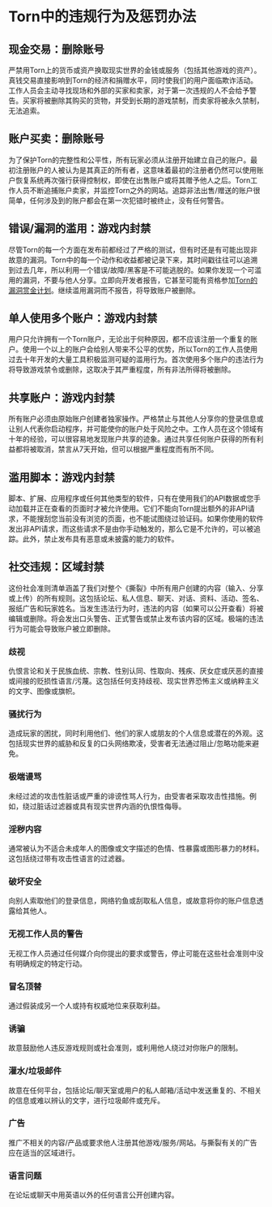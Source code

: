 # Torn中的违规行为及惩罚办法

## 现金交易：删除账号
严禁用Torn上的货币或资产换取现实世界的金钱或服务（包括其他游戏的资产）。真钱交易直接影响到Torn的经济和捐赠水平，同时使我们的用户面临欺诈活动。工作人员会主动寻找现场和外部的买家和卖家，对于第一次违规的人不会给予警告。买家将被删除其购买的货物，并受到长期的游戏禁制，而卖家将被永久禁制，无法追索。

## 账户买卖：删除账号
为了保护Torn的完整性和公平性，所有玩家必须从注册开始建立自己的账户。最初注册账户的人被认为是其真正的所有者，这意味着最初的注册者仍然可以使用账户恢复系统再次强行获得控制权，即使在出售账户或将其赠予他人之后。Torn工作人员不断追捕账户卖家，并监控Torn之外的网站。追踪非法出售/赠送的账户很简单，任何涉及到的账户都会在第一次犯错时被终止，没有任何警告。

## 错误/漏洞的滥用：游戏内封禁
尽管Torn的每一个方面在发布前都经过了严格的测试，但有时还是有可能出现非故意的漏洞。Torn中的每一个动作和收益都被记录下来，其时间戳往往可以追溯到过去几年，所以利用一个错误/故障/黑客是不可能逃脱的。如果你发现一个可滥用的漏洞，不要与他人分享。立即向开发者报告，它甚至可能有资格参加[Torn的漏洞赏金计划](https://www.torn.com/forums.php#/p=threads&f=1&t=16141356)。继续滥用漏洞而不报告，将导致账户被删除。

## 单人使用多个账户：游戏内封禁
用户只允许拥有一个Torn账户，无论出于何种原因，都不应该注册一个重复的账户。使用一个以上的账户会给别人带来不公平的优势，所以Torn的工作人员使用过去十年开发的大量工具积极监测可疑的滥用行为。首次使用多个账户的违法行为将导致游戏禁令或删除，这取决于其严重程度，所有非法所得将被删除。

## 共享账户：游戏内封禁
所有账户必须由原始账户创建者独家操作。严格禁止与其他人分享你的登录信息或让别人代表你启动程序，并可能使你的账户处于风险之中。工作人员在这个领域有十年的经验，可以很容易地发现账户共享的迹象。通过共享任何账户获得的所有利益都将被取消，禁言从7天开始，但可以根据严重程度而有所不同。

## 滥用脚本：游戏内封禁
脚本、扩展、应用程序或任何其他类型的软件，只有在使用我们的API数据或您手动加载并正在查看的页面时才被允许使用。它们不能向Torn提出额外的非API请求，不能搜刮您当前没有浏览的页面，也不能试图绕过验证码。如果你使用的软件发出非API请求，而这些请求不是由你手动触发的，那么它是不允许的，可以被追踪。此外，禁止发布具有恶意或未披露的能力的软件。

## 社交违规：区域封禁
这份社会准则清单涵盖了我们对整个《撕裂》中所有用户创建的内容（输入、分享或上传）的所有规则。这包括论坛、私人信息、聊天、对话、资料、活动、签名、报纸广告和玩家姓名。当发生违法行为时，违法的内容（如果可以公开查看）将被编辑或删除。将会发出口头警告、正式警告或禁止发布该内容的区域。极端的违法行为可能会导致账户被立即删除。

### 歧视
仇恨言论和关于民族血统、宗教、性别认同、性取向、残疾、厌女症或厌恶的直接或间接的贬损性语言/污蔑。这包括任何支持歧视、现实世界恐怖主义或纳粹主义的文字、图像或旗帜。

### 骚扰行为
造成玩家的困扰，同时利用他们、他们的家人或朋友的个人信息或潜在的外观。这包括现实世界的威胁和反复的口头网络欺凌，受害者无法通过阻止/忽略功能来避免。

### 极端谩骂
未经过滤的攻击性脏话或严重的诽谤性骂人行为，由受害者采取攻击性措施。例如，绕过脏话过滤器或具有现实世界内涵的仇恨性侮辱。

### 淫秽内容
通常被认为不适合未成年人的图像或文字描述的色情、性暴露或图形暴力的材料。这包括绕过带有攻击性语言的过滤器。

### 破坏安全
向别人索取他们的登录信息，网络钓鱼或刮取私人信息，或故意将你的账户信息透露给其他人。

### 无视工作人员的警告
无视工作人员通过任何媒介向你提出的要求或警告，停止可能在这些社会准则中没有明确规定的特定行动。

### 冒名顶替
通过假装成另一个人或持有权威地位来获取利益。

### 诱骗
故意鼓励他人违反游戏规则或社会准则，或利用他人绕过对你账户的限制。

### 灌水/垃圾邮件
故意在任何平台，包括论坛/聊天室或用户的私人邮箱/活动中发送重复的、不相关的信息或难以辨认的文字，进行垃圾邮件或充斥。

### 广告
推广不相关的内容/产品或要求他人注册其他游戏/服务/网站。与撕裂有关的广告应在适当的区域进行。

### 语言问题
在论坛或聊天中用英语以外的任何语言公开创建内容。
